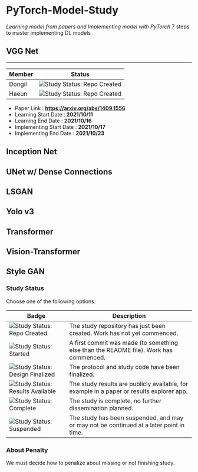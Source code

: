 # PyTorch-Model-Study
*Learning model from papers and Implementing model with PyTorch*
7 steps to master implementing DL models

## VGG Net
-------------

| Member | Status |
| ------- | ----------- |
| Dongil | <img src="https://img.shields.io/badge/Study%20Status-Repo%20Created-lightgray.svg" alt="Study Status: Repo Created"> |
| Haeun | <img src="https://img.shields.io/badge/Study%20Status-Repo%20Created-lightgray.svg" alt="Study Status: Repo Created"> |


- Paper Link : **https://arxiv.org/abs/1409.1556**
- Learning Start Date : **2021/10/11**
- Learning End Date : **2021/10/16**
- Implementing Start Date : **2021/10/17**
- Implementing End Date : **2021/10/23**




## Inception Net
## UNet w/ Dense Connections
## LSGAN

## Yolo v3
## Transformer
## Vision-Transformer
## Style GAN

### Study Status

Choose one of the following options:

| Badge             | Description                          |
| ----------------- | ------------------------------------ |
| <img src="https://img.shields.io/badge/Study%20Status-Repo%20Created-lightgray.svg" alt="Study Status: Repo Created"> | The study repository has just been created. Work has not yet commenced. | 
| <img src="https://img.shields.io/badge/Study%20Status-Started-blue.svg" alt="Study Status: Started"> | A first commit was made (to something else than the README file). Work has commenced. |
| <img src="https://img.shields.io/badge/Study%20Status-Design%20Finalized-brightgreen.svg" alt="Study Status: Design Finalized"> | The protocol and study code have been finalized. | 
| <img src="https://img.shields.io/badge/Study%20Status-Results%20Available-yellow.svg" alt="Study Status: Results Available"> | The study results are publicly available, for example in a paper or results explorer app. | 
| <img src="https://img.shields.io/badge/Study%20Status-Complete-orange.svg" alt="Study Status: Complete"> | The study is complete, no further dissemination planned. | 
| <img src="https://img.shields.io/badge/Study%20Status-Suspended-red.svg" alt="Study Status: Suspended"> | The study has been suspended, and may or may not be continued at a later point in time. | 

### About Penalty
We must decide how to penalize about missing or not finishing study.